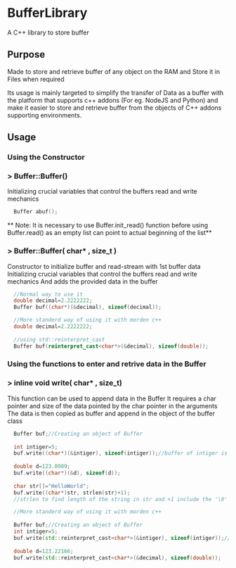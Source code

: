 # BufferLibrary
A C++ library to store buffer

## Purpose
Made to store and retrieve buffer of any object on the RAM and Store it in Files when required

Its usage is mainly targeted to simplify the transfer of Data as a buffer with the platform that supports c++ addons (For eg. NodeJS and Python) and make it easier to store and retrieve buffer from the objects of C++ addons supporting environments.

## Usage
### Using the Constructor
### > Buffer::Buffer()
Initializing crucial variables that control the buffers read and write mechanics
```c++
  Buffer abuf();
```
** Note: It is necessary to use Buffer.init_read() function before using Buffer.read() as an empty list can point to actual beginning of the list**

### > Buffer::Buffer( char* ,  size_t )
Constructor to initialize buffer and read-stream with 1st buffer data
Initializing crucial variables that control the buffers read and write mechanics
And adds the provided data in the buffer

```c++
  //Normal way to use it
  double decimal=2.2222222;
  Buffer buf((char*)(&decimal), sizeof(decimal));
```

```c++
  //More standerd way of using it with morden c++
  double decimal=2.2222222;
  
  //using std::reinterpret_cast
  Buffer buf(reinterpret_cast<char*>(&decimal), sizeof(double));
```

### Using the functions to enter and retrive data in the Buffer
### > inline void write( char* , size_t)
This function can be used to append data in the Buffer
It requires a char pointer and size of the data pointed by the char pointer in the arguments
The data is then copied as buffer and append in the object of the buffer class

```c++
  Buffer buf;//Creating an object of Buffer
  
  int intiger=5;
  buf.write((char*)(&intiger), sizeof(intiger));//buffer of intiger is appeded in the object `buf`
  
  double d=123.8989;
  buf.write((char*)(&d), sizeof(d));
  
  char str[]="HelloWorld";
  buf.write((char*)str, strlen(str)+1); 
  //strlen to find length of the string in str and +1 include the '\0' at the end of the string
```

```c++
  //More standerd way of using it with morden c++
  
  Buffer buf;//Creating an object of Buffer
  int intiger=5;
  buf.write(std::reinterpret_cast<char*>(&intiger), sizeof(intiger));//using std::reinterpret_cast
  
  double d=123.22166;
  buf.write(std::reinterpret_cast<char*>(&decimal), sizeof(double));
```





























